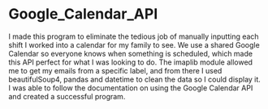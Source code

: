 # Google_Calendar_API

I made this program to eliminate the tedious job of manually inputting each shift I worked into a calendar for my family to see.
We use a shared Google Calendar so everyone knows when something is scheduled, which made this API perfect for what I was looking to 
do. The imaplib module allowed me to get my emails from a specific label, and from there I used beautifulSoup4, pandas and datetime to clean the data so I could display it. I was able to follow the documentation on using the Google Calendar API and created a successful program. 



